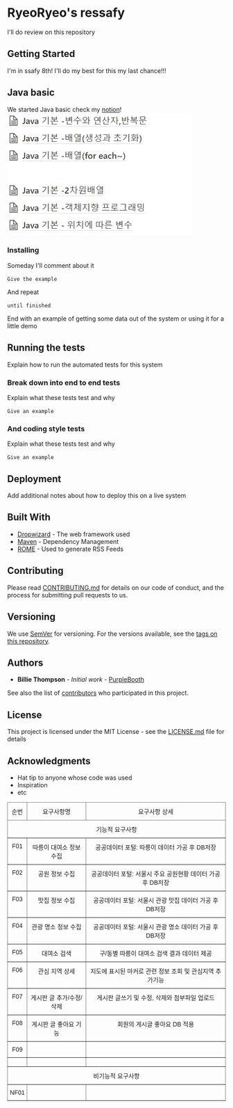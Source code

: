 # RyeoRyeo's ressafy

I'll do review on this repository

## Getting Started

I'm in ssafy 8th! I'll do my best for this my last chance!!!

## Java basic

We started Java basic check my [notion](https://ryeo.notion.site/Java-basic-71796d51b81446acabffe92385eae957)!<br>
![image](./img/Java_basic.PNG)<br>


### Installing

Someday I'll comment about it

```
Give the example
```

And repeat

```
until finished
```

End with an example of getting some data out of the system or using it for a little demo

## Running the tests

Explain how to run the automated tests for this system

### Break down into end to end tests

Explain what these tests test and why

```
Give an example
```

### And coding style tests

Explain what these tests test and why

```
Give an example
```

## Deployment

Add additional notes about how to deploy this on a live system

## Built With

* [Dropwizard](http://www.dropwizard.io/1.0.2/docs/) - The web framework used
* [Maven](https://maven.apache.org/) - Dependency Management
* [ROME](https://rometools.github.io/rome/) - Used to generate RSS Feeds

## Contributing

Please read [CONTRIBUTING.md](https://gist.github.com/PurpleBooth/b24679402957c63ec426) for details on our code of conduct, and the process for submitting pull requests to us.

## Versioning

We use [SemVer](http://semver.org/) for versioning. For the versions available, see the [tags on this repository](https://github.com/your/project/tags). 

## Authors

* **Billie Thompson** - *Initial work* - [PurpleBooth](https://github.com/PurpleBooth)

See also the list of [contributors](https://github.com/your/project/contributors) who participated in this project.

## License

This project is licensed under the MIT License - see the [LICENSE.md](LICENSE.md) file for details

## Acknowledgments

* Hat tip to anyone whose code was used
* Inspiration
* etc

<style type="text/css">
.tg  {border-collapse:collapse;border-spacing:0;}
.tg td{border-color:black;border-style:solid;border-width:1px;font-family:Arial, sans-serif;font-size:14px;
  overflow:hidden;padding:10px 5px;word-break:normal;}
.tg th{border-color:black;border-style:solid;border-width:1px;font-family:Arial, sans-serif;font-size:14px;
  font-weight:normal;overflow:hidden;padding:10px 5px;word-break:normal;}
.tg .tg-c3ow{border-color:inherit;text-align:center;vertical-align:top}
</style>
<table class="tg">
<thead>
  <tr>
    <th class="tg-c3ow">순번</th>
    <th class="tg-c3ow">요구사항명</th>
    <th class="tg-c3ow">요구사항 상세</th>
  </tr>
</thead>
<tbody>
  <tr>
    <td class="tg-c3ow" colspan="3">기능적 요구사항</td>
  </tr>
  <tr>
    <td class="tg-c3ow">F01</td>
    <td class="tg-c3ow">따릉이 대여소 정보 수집</td>
    <td class="tg-c3ow">공공데이터 포털: 따릉이 데이터 가공 후 DB저장</td>
  </tr>
  <tr>
    <td class="tg-c3ow">F02</td>
    <td class="tg-c3ow">공원 정보 수집</td>
    <td class="tg-c3ow">공공데이터 포털: 
서울시 주요 공원현황 데이터 가공 후 DB저장</td>
  </tr>
  <tr>
    <td class="tg-c3ow">F03</td>
    <td class="tg-c3ow">맛집 정보 수집</td>
    <td class="tg-c3ow">공공데이터 포털: 서울시 관광 맛집 데이터 가공 후 DB저장</td>
  </tr>
  <tr>
    <td class="tg-c3ow">F04</td>
    <td class="tg-c3ow">관광 명소 정보 수집</td>
    <td class="tg-c3ow">공공데이터 포털: 서울시 관광 명소 데이터 가공 후 DB저장</td>
  </tr>
  <tr>
    <td class="tg-c3ow">F05</td>
    <td class="tg-c3ow">대여소 검색</td>
    <td class="tg-c3ow">구/동별 따릉이 대여소 검색 결과 데이터 제공</td>
  </tr>
  <tr>
    <td class="tg-c3ow">F06</td>
    <td class="tg-c3ow">관심 지역 상세</td>
    <td class="tg-c3ow">지도에 표시된 마커로 관련 정보 조회 및 관심지역 추가기능</td>
  </tr>
  <tr>
    <td class="tg-c3ow">F07</td>
    <td class="tg-c3ow">게시판 글 추가/수정/삭제</td>
    <td class="tg-c3ow">게시판 글쓰기 및 수정, 삭제와 첨부파일 업로드</td>
  </tr>
  <tr>
    <td class="tg-c3ow">F08</td>
    <td class="tg-c3ow">게시판 글 좋아요 기능</td>
    <td class="tg-c3ow">회원의 게시글 좋아요 DB 적용</td>
  </tr>
  <tr>
    <td class="tg-c3ow">F09</td>
    <td class="tg-c3ow"></td>
    <td class="tg-c3ow"></td>
  </tr>
  <tr>
    <td class="tg-c3ow"></td>
    <td class="tg-c3ow"></td>
    <td class="tg-c3ow"></td>
  </tr>
  <tr>
    <td class="tg-c3ow" colspan="3">비기능적 요구사항</td>
  </tr>
  <tr>
    <td class="tg-c3ow">NF01</td>
    <td class="tg-c3ow"></td>
    <td class="tg-c3ow"></td>
  </tr>
</tbody>
</table>
